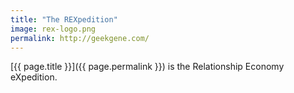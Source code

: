 ```yaml
---
title: "The REXpedition"
image: rex-logo.png
permalink: http://geekgene.com/
---
```

[{{ page.title }}]({{ page.permalink }}) is the Relationship Economy eXpedition.
